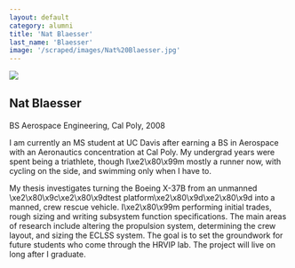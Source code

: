 ```yaml
---
layout: default
category: alumni
title: 'Nat Blaesser'
last_name: 'Blaesser'
image: '/scraped/images/Nat%20Blaesser.jpg'
---
```


<img src="{{ page.image }}">

<h2 class="team-title">Nat Blaesser</h2>
<h4 class="team-position"></h4>
<p>BS Aerospace Engineering, Cal Poly, 2008</p>
<p>I am currently an MS student at UC Davis after earning a BS in Aerospace with an Aeronautics concentration at Cal Poly. My undergrad years were spent being a triathlete, though I\xe2\x80\x99m mostly a runner now, with cycling on the side, and swimming only when I have to. </p>
<p>My thesis investigates turning the Boeing X-37B from an unmanned \xe2\x80\x9c\xe2\x80\x9dtest platform\xe2\x80\x9d\xe2\x80\x9d into a manned, crew rescue vehicle. I\xe2\x80\x99m performing initial trades, rough sizing and writing subsystem function specifications. The main areas of research include altering the propulsion system, determining the crew layout, and sizing the ECLSS system. The goal is to set the groundwork for future students who come through the HRVIP lab. The project will live on long after I graduate.</p>
<ul class="team-member-other-info"></ul>